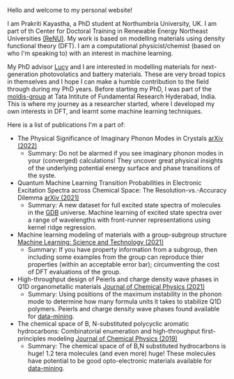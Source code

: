 Hello and welcome to my personal website!

I am Prakriti Kayastha, a PhD student at Northumbria University, UK. I am part of th Center for Doctoral Training in Renewable Energy Northeast Universities [(ReNU)](https://renu.northumbria.ac.uk/). My work is based on modelling materials using density functional theory (DFT). I am a computational physicist/chemist (based on who I'm speaking to) with an interest in machine learning. 

My PhD advisor [Lucy](https://lucydot.github.io/) and I are interested in modelling materials for next-generation photovolatics and battery materials. These are very broad topics in themselves and I hope I can make a humble contribution to the field through during my PhD years. 
Before starting my PhD, I was part of the [moldis-group](https://moldis-group.github.io/) at Tata Intitute of Fundamental Research Hyderabad, India. This is where my journey as a researcher started, where I developed my own interests in DFT, and learnt some machine learning techniques. 

Here is a list of publications I'm a part of:
- The Physical Significance of Imaginary Phonon Modes in Crystals [arXiv (2022)](https://arxiv.org/pdf/2203.01244.pdf)
  - Summary: Do not be alarmed if you see imaginary phonon modes in your (converged) calculations! They uncover great physical insights of the underlying potential energy surface and phase transitions of the syste. 
- Quantum Machine Learning Transition Probabilities in Electronic Excitation Spectra across Chemical Space: The Resolution-vs.-Accuracy Dilemma [arXiv (2021)](https://arxiv.org/pdf/2110.11798.pdf)
  - Summary: A new dataset for full excited state spectra of molecules in the [GDB](https://doi.org/10.1021/ci600423u) universe. Machine learning of excited state spectra over a range of wavelengths with front-runner representations using kernel ridge regression. 
- Machine learning modeling of materials with a group-subgroup structure [Machine Learning: Science and Technology (2021)](https://doi.org/10.1088/2632-2153/abffe9)
  - Summary: If you have property information from a subgroup, then including some examples from the group can reproduce thier properties (within an acceptable error bar); circumventing the cost of DFT evaluations of the group. 
- High-throughput design of Peierls and charge density wave phases in Q1D organometallic materials [Journal of Chemical Physics (2021)](https://doi.org/10.1063/5.0041717) 
  - Summary: Using positions of the maximum instability in the phonon mode to determine how many formula units it takes to stabilize Q1D polymers. Peierls and charge density wave phases found available for [data-mining](). 
- The chemical space of B, N-substituted polycyclic aromatic hydrocarbons: Combinatorial enumeration and high-throughput first-principles modeling [Journal of Chemical Physics (2019)](https://doi.org/10.1063/1.5088083)
  - Summary: The chemical space of of B,N substituted hydrocarbons is huge! 1.2 tera molecules (and even more) huge! These molecules have potential to be good opto-electronic materials available for [data-mining](). 
 
